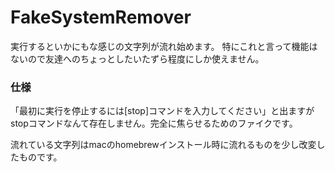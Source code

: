 FakeSystemRemover
====

実行するといかにもな感じの文字列が流れ始めます。
特にこれと言って機能はないので友達へのちょっとしたいたずら程度にしか使えません。

### 仕様
「最初に実行を停止するには[stop]コマンドを入力してください」と出ますがstopコマンドなんて存在しません。完全に焦らせるためのファイクです。

流れている文字列はmacのhomebrewインストール時に流れるものを少し改変したものです。
